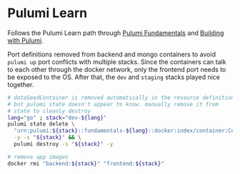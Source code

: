 # Pulumi Learn

Follows the Pulumi Learn path through [Pulumi Fundamentals](https://www.pulumi.com/learn/pulumi-fundamentals/) and [Building with Pulumi](https://www.pulumi.com/learn/building-with-pulumi/).

Port definitions removed from backend and mongo containers to avoid `pulumi up` port conflicts with multiple stacks. Since the containers can talk to each other through the docker network, only the frontend port needs to be exposed to the OS. After that, the `dev` and `staging` stacks played nice together.

```sh
# dataSeedContainer is removed automatically in the resource definition
# but pulumi state doesn't appear to know. manually remove it from
# state to cleanly destroy
lang="go" ; stack="dev-${lang}"
pulumi state delete \
  "urn:pulumi:${stack}::fundamentals-${lang}::docker:index/container:Container::dataSeedContainer" \
  -y -s "${stack}" && \
  pulumi destroy -s "${stack}" -y

# remove app images
docker rmi "backend:${stack}" "frontend:${stack}"
```